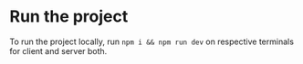 # Run the project

To run the project locally, run `npm i && npm run dev` on respective terminals for client and server both.
